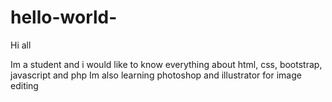 # hello-world-

Hi all

Im a student and i would like to know everything about html, css, bootstrap, javascript and php 
Im also learning photoshop and illustrator for image editing
